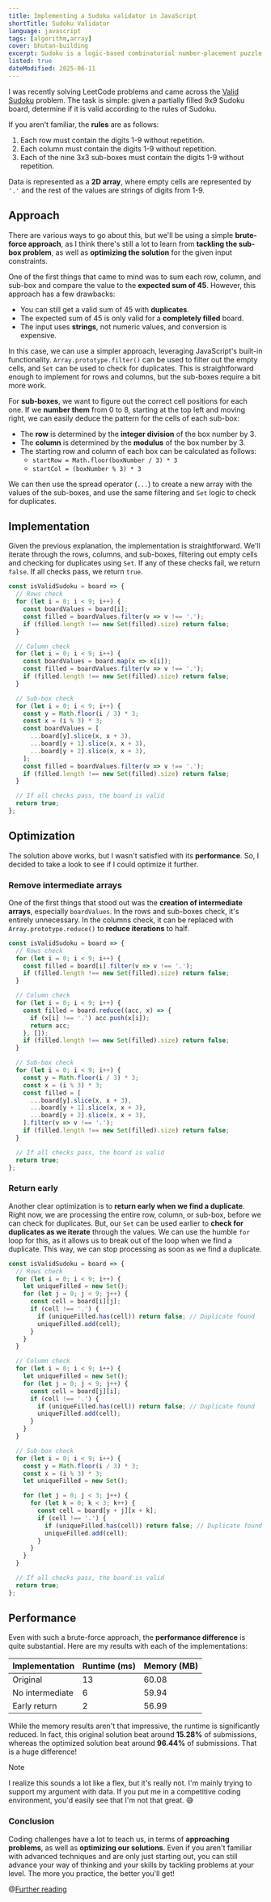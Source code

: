 ```yaml
---
title: Implementing a Sudoku validator in JavaScript
shortTitle: Sudoku Validator
language: javascript
tags: [algorithm,array]
cover: bhutan-building
excerpt: Sudoku is a logic-based combinatorial number-placement puzzle. This article discusses how to implement a Sudoku validator in JavaScript.
listed: true
dateModified: 2025-06-11
---
```


I was recently solving LeetCode problems and came across the [Valid Sudoku](https://leetcode.com/problems/valid-sudoku/description/) problem. The task is simple: given a partially filled 9x9 Sudoku board, determine if it is valid according to the rules of Sudoku.

If you aren't familiar, the **rules** are as follows:

1. Each row must contain the digits 1-9 without repetition.
2. Each column must contain the digits 1-9 without repetition.
3. Each of the nine 3x3 sub-boxes must contain the digits 1-9 without repetition.

Data is represented as a **2D array**, where empty cells are represented by `'.'` and the rest of the values are strings of digits from 1-9.

## Approach

There are various ways to go about this, but we'll be using a simple **brute-force approach**, as I think there's still a lot to learn from **tackling the sub-box problem**, as well as **optimizing the solution** for the given input constraints.

One of the first things that came to mind was to sum each row, column, and sub-box and compare the value to the **expected sum of 45**. However, this approach has a few drawbacks:

- You can still get a valid sum of 45 with **duplicates**.
- The expected sum of 45 is only valid for a **completely filled** board.
- The input uses **strings**, not numeric values, and conversion is expensive.

In this case, we can use a simpler approach, leveraging JavaScript's built-in functionality. `Array.prototype.filter()` can be used to filter out the empty cells, and `Set` can be used to check for duplicates. This is straightforward enough to implement for rows and columns, but the sub-boxes require a bit more work.

For **sub-boxes**, we want to figure out the correct cell positions for each one. If we **number them** from 0 to 8, starting at the top left and moving right, we can easily deduce the pattern for the cells of each sub-box:

- The **row** is determined by the **integer division** of the box number by 3.
- The **column** is determined by the **modulus** of the box number by 3.
- The starting row and column of each box can be calculated as follows:
  - `startRow = Math.floor(boxNumber / 3) * 3`
  - `startCol = (boxNumber % 3) * 3`

We can then use the spread operator (`...`) to create a new array with the values of the sub-boxes, and use the same filtering and `Set` logic to check for duplicates.

## Implementation

Given the previous explanation, the implementation is straightforward. We'll iterate through the rows, columns, and sub-boxes, filtering out empty cells and checking for duplicates using `Set`. If any of these checks fail, we return `false`. If all checks pass, we return `true`.

```js
const isValidSudoku = board => {
  // Rows check
  for (let i = 0; i < 9; i++) {
    const boardValues = board[i];
    const filled = boardValues.filter(v => v !== '.');
    if (filled.length !== new Set(filled).size) return false;
  }

  // Column check
  for (let i = 0; i < 9; i++) {
    const boardValues = board.map(x => x[i]);
    const filled = boardValues.filter(v => v !== '.');
    if (filled.length !== new Set(filled).size) return false;
  }

  // Sub-box check
  for (let i = 0; i < 9; i++) {
    const y = Math.floor(i / 3) * 3;
    const x = (i % 3) * 3;
    const boardValues = [
      ...board[y].slice(x, x + 3),
      ...board[y + 1].slice(x, x + 3),
      ...board[y + 2].slice(x, x + 3),
    ];
    const filled = boardValues.filter(v => v !== '.');
    if (filled.length !== new Set(filled).size) return false;
  }

  // If all checks pass, the board is valid
  return true;
};
```

## Optimization

The solution above works, but I wasn't satisfied with its **performance**. So, I decided to take a look to see if I could optimize it further.

### Remove intermediate arrays

One of the first things that stood out was the **creation of intermediate arrays**, especially `boardValues`. In the rows and sub-boxes check, it's entirely unnecessary. In the columns check, it can be replaced with `Array.prototype.reduce()` to **reduce iterations** to half.

```js {4} {10-13} {21-25}
const isValidSudoku = board => {
  // Rows check
  for (let i = 0; i < 9; i++) {
    const filled = board[i].filter(v => v !== '.');
    if (filled.length !== new Set(filled).size) return false;
  }

  // Column check
  for (let i = 0; i < 9; i++) {
    const filled = board.reduce((acc, x) => {
      if (x[i] !== '.') acc.push(x[i]);
      return acc;
    }, []);
    if (filled.length !== new Set(filled).size) return false;
  }

  // Sub-box check
  for (let i = 0; i < 9; i++) {
    const y = Math.floor(i / 3) * 3;
    const x = (i % 3) * 3;
    const filled = [
      ...board[y].slice(x, x + 3),
      ...board[y + 1].slice(x, x + 3),
      ...board[y + 2].slice(x, x + 3),
    ].filter(v => v !== '.');
    if (filled.length !== new Set(filled).size) return false;
  }

  // If all checks pass, the board is valid
  return true;
};
```

### Return early

Another clear optimization is to **return early when we find a duplicate**. Right now, we are processing the entire row, column, or sub-box, before we can check for duplicates. But, our `Set` can be used earlier to **check for duplicates as we iterate** through the values. We can use the humble `for` loop for this, as it allows us to break out of the loop when we find a duplicate. This way, we can stop processing as soon as we find a duplicate.

```js {4-11} {16-23} {30-40}
const isValidSudoku = board => {
  // Rows check
  for (let i = 0; i < 9; i++) {
    let uniqueFilled = new Set();
    for (let j = 0; j < 9; j++) {
      const cell = board[i][j];
      if (cell !== '.') {
        if (uniqueFilled.has(cell)) return false; // Duplicate found
        uniqueFilled.add(cell);
      }
    }
  }

  // Column check
  for (let i = 0; i < 9; i++) {
    let uniqueFilled = new Set();
    for (let j = 0; j < 9; j++) {
      const cell = board[j][i];
      if (cell !== '.') {
        if (uniqueFilled.has(cell)) return false; // Duplicate found
        uniqueFilled.add(cell);
      }
    }
  }

  // Sub-box check
  for (let i = 0; i < 9; i++) {
    const y = Math.floor(i / 3) * 3;
    const x = (i % 3) * 3;
    let uniqueFilled = new Set();

    for (let j = 0; j < 3; j++) {
      for (let k = 0; k < 3; k++) {
        const cell = board[y + j][x + k];
        if (cell !== '.') {
          if (uniqueFilled.has(cell)) return false; // Duplicate found
          uniqueFilled.add(cell);
        }
      }
    }
  }

  // If all checks pass, the board is valid
  return true;
};
```

## Performance

Even with such a brute-force approach, the **performance difference** is quite substantial. Here are my results with each of the implementations:

| Implementation  | Runtime (ms) | Memory (MB) |
|-----------------|--------------|-------------|
| Original        | 13           | 60.08       |
| No intermediate | 6            | 59.94       |
| Early return    | 2            | 56.99       |

While the memory results aren't that impressive, the runtime is significantly reduced. In fact, this original solution beat around **15.28%** of submissions, whereas the optimized solution beat around **96.44%** of submissions. That is a huge difference!

> [!NOTE]
>
> I realize this sounds a lot like a flex, but it's really not. I'm mainly trying to support my argument with data. If you put me in a competitive coding environment, you'd easily see that I'm not that great. 😅

### Conclusion

Coding challenges have a lot to teach us, in terms of **approaching problems**, as well as **optimizing our solutions**. Even if you aren't familiar with advanced techniques and are only just starting out, you can still advance your way of thinking and your skills by tackling problems at your level. The more you practice, the better you'll get!

@[Further reading](/js/s/sudoku-solver-wave-function-collapse)
